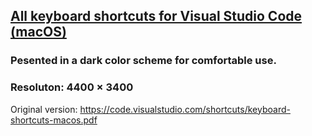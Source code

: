 ## [All keyboard shortcuts for Visual Studio Code (macOS)](https://github.com/YSergo/vscode-keyboard-shortcuts-macOS-dark-theme/blob/main/keyboard-shortcuts-macos.png?raw=true)

### Pesented in a dark color scheme for comfortable use.
### Resoluton: 4400 × 3400

Original version: https://code.visualstudio.com/shortcuts/keyboard-shortcuts-macos.pdf
